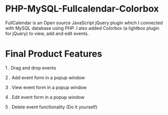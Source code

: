 # PHP-MySQL-Fullcalendar-Colorbox
FullCalendar is an Open source JavaScript jQuery plugin which I connected with MySQL database using PHP. I also added Colorbox (a lightbox plugin for jQuery) to view, add and edit events.

# Final Product Features

1 . Drag and drop events

2 . Add event form in a popup window

3 . View event form in a popup window

4 . Edit event form in a popup window

5 . Delete event functionality (Do it yourself)


